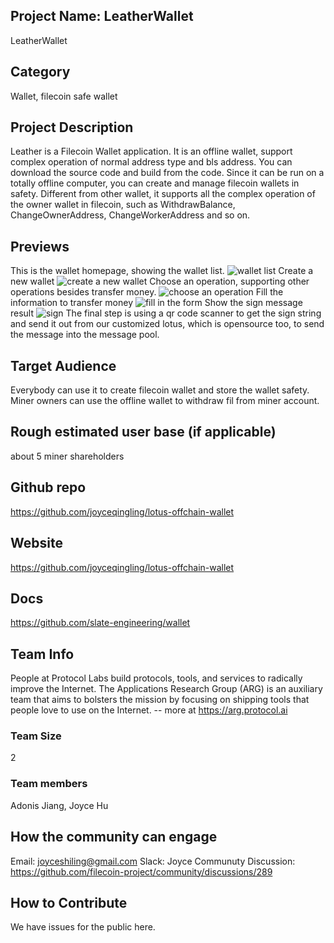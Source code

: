 
## Project Name: LeatherWallet
LeatherWallet


## Category 
Wallet, filecoin safe wallet
<!--developer tooling, application, wallet, infrastructure, etc-->

## Project Description
Leather is a Filecoin Wallet application. It is an offline wallet, support complex operation of normal address type and bls address. You can download the source code and build from the code. Since it can be run on a totally offline computer, you can create and manage filecoin wallets in safety. 
Different from other wallet, it supports all the complex operation of the owner wallet in filecoin, such as WithdrawBalance, ChangeOwnerAddress, ChangeWorkerAddress and so on.

<!--Describe your project in a few sentences. -->

## Previews
This is the wallet homepage, showing the wallet list.
![wallet list](https://user-images.githubusercontent.com/58079255/132000093-6e8c312e-dc12-46f5-a1f0-a7fdc1bad713.jpg)
Create a new wallet
![create a new wallet](https://user-images.githubusercontent.com/58079255/132000127-259c8d07-5285-478b-9801-7f5434d51d24.jpg)
Choose an operation, supporting other operations besides transfer money.
![choose an operation](https://user-images.githubusercontent.com/58079255/132000177-a40462cd-fb8b-4973-9e7d-72d32a30706e.jpg)
Fill the information to transfer money
![fill in the form](https://user-images.githubusercontent.com/58079255/132000190-55f73785-f8d4-4fc2-a7ec-7b54b16096a7.jpg)
Show the sign message result
![sign](https://user-images.githubusercontent.com/58079255/132000202-53aae829-7b0e-4e24-add4-bc8b98c45a8b.jpg)
The final step is using a qr code scanner to get the sign string and send it out from our customized lotus, which is opensource too, to send the message into the message pool.

<!--Add some screenshots to give a preview of your product-->

## Target Audience
Everybody can use it to create filecoin wallet and store the wallet safety. Miner owners can use the offline wallet to withdraw fil from miner account.
<!--Describe who will be your project's users-->

## Rough estimated user base (if applicable)
about 5 miner shareholders
<!--How many users do you have right now?-->

## Github repo
https://github.com/joyceqingling/lotus-offchain-wallet
<!--Attach a link to your GitHub repo if it's OSS-->

## Website
https://github.com/joyceqingling/lotus-offchain-wallet
<!--Link your website if available-->

## Docs
https://github.com/slate-engineering/wallet
<!--Including a link to your project docs!-->

## Team Info
People at Protocol Labs build protocols, tools, and services to radically improve the Internet. The Applications Research Group (ARG) is an auxiliary team that aims to bolsters the mission by focusing on shipping tools that people love to use on the Internet. -- more at https://arg.protocol.ai
<!-- Introduce your amazing team - how many team members are working on this project and who are they?-->

### Team Size  
2

### Team members  
Adonis Jiang, 
Joyce Hu

## How the community can engage
Email: joyceshiling@gmail.com
Slack: Joyce
Communuty Discussion: https://github.com/filecoin-project/community/discussions/289

## How to Contribute
<!--How can the community contribute to your project?-->
We have issues for the public here.
